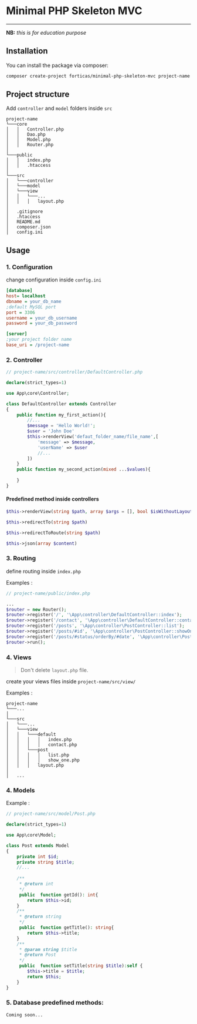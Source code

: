 # Minimal PHP Skeleton MVC

***
**NB:** *this is for education purpose*

## Installation

You can install the package via composer:

```bash
composer create-project forticas/minimal-php-skeleton-mvc project-name
```

## Project structure

Add `controller` and `model` folders inside `src`

```
project-name
└───core
│   │   Controller.php
│   │   Dao.php
│   │   Model.php
│   │   Router.php
│   
└───public
│   │   index.php
│   │   .htaccess
│   
└───src
│   └───controller
│   └───model
│   └───view
│   │   └───...
│   │   │   layout.php
│   
│   .gitignore
│   .htaccess
│   README.md
│   composer.json
│   config.ini
```

## Usage
### 1. Configuration

change configuration inside `config.ini`

```ini
[database]
host= localhost
dbname = your_db_name
;default MySQL port
port = 3306
username = your_db_username
password = your_db_password

[server]
;your project folder name
base_uri = /project-name
```

### 2. Controller

```php
// project-name/src/controller/DefaultController.php

declare(strict_types=1)

use App\core\Controller;

class DefaultController extends Controller
{
    public function my_first_action(){
        //...
        $message = 'Hello World!';
        $user = 'John Doe'
        $this->renderView('defaut_folder_name/file_name',[
            'message' => $message,
            'userName' => $user
            //...
        ])
    } 
    public function my_second_action(mixed ...$values){
        
    }
}
```
#### Predefined method inside controllers
```php
$this->renderView(string $path, array $args = [], bool $isWithoutLayout = false)
```
```php
$this->redirectTo(string $path)
```
```php
$this->redirectToRoute(string $path)
```
```php
$this->json(array $content)
```

### 3. Routing

define routing inside `index.php`

Examples : 
```php
// project-name/public/index.php

...
$router = new Router();
$router->register('/', '\App\controller\DefaultController::index');
$router->register('/contact', '\App\controller\DefaultController::contact');
$router->register('/posts', '\App\controller\PostController::list');
$router->register('/posts/#id', '\App\controller\PostController::showOne');
$router->register('/posts/#status/orderBy/#date', '\App\controller\PostController::showWithStatusAndOrderBy');
$router->run();
```

### 4. Views
> Don't delete `layout.php` file.

create your views files inside `project-name/src/view/`

Examples :
```
project-name 
└───...
│
└───src
│   └───...
│   └───view
│   │   └───default
│   │   │   │   index.php
│   │   │   │   contact.php
│   │   └───post
│   │   │   │   list.php
│   │   │   │   show_one.php
│   │   │   layout.php
│   
│   ...
```

### 4. Models
Example : 
```php
// project-name/src/model/Post.php

declare(strict_types=1)

use App\core\Model;

class Post extends Model
{
    private int $id;
    private string $title;
    //...
    
    /**
     * @return int
     */
     public  function getId(): int{
        return $this->id;
    }
    /**
     * @return string
     */
     public  function getTitle(): string{
        return $this->title;
    }
    /**
     * @param string $title
     * @return Post
     */
     public  function setTitle(string $title):self {
        $this->title = $title;
        return $this;
    }
}
```

### 5. Database predefined methods:

`Coming soon...`